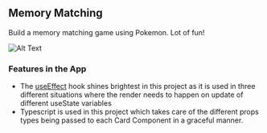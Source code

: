 ## Memory Matching

Build a memory matching game using Pokemon. Lot of fun!

![Alt Text]()

### Features in the App

- The [useEffect]() hook shines brightest in this project as it is used in three different situations where the render needs to happen on update of different useState variables
- Typescript is used in this project which takes care of the different props types being passed to each Card Component in a graceful manner.
